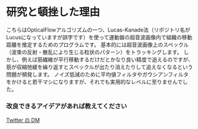 # 研究と頓挫した理由

こちらはOpticalFlowアルゴリズムの一つ、Lucas-Kanade法（リポジトリ名がLucusになっていますが誤字です）を使って運動器の超音波画像内で組織の移動距離を推定するためのプログラムです。
基本的には超音波画像上のスペックル（波束の反射・散乱により生じる粒状のパターン）をトラッキングします。
しかし、例えば筋繊維が平行移動するだけだとかなり良い精度で追えるのですが、筋が収縮弛緩を繰り返すとスペックルが出たり消えたりして追えなくなるという問題が頻発します。
ノイズ低減のために平均値フィルタやガウシアンフィルタをかけると若干マシになりますが、それでも実用的なレベルに至りませんでした。

### 改良できるアイデアがあれば教えてください

[Twitter の DM](https://x.com/Pt96442837Pt) 
